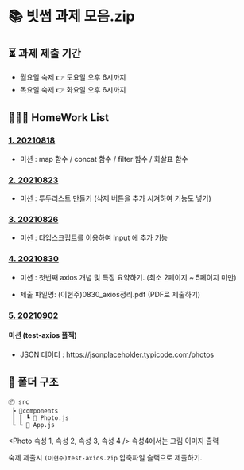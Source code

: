 # 📚 빗썸 과제 모음.zip

## ⏳ 과제 제출 기간

- 월요일 숙제 👉 토요일 오후 6시까지
- 목요일 숙제 👉 화요일 오후 6시까지

## 🙆🏻‍♀️ HomeWork List

### [1. 20210818](./01_0818/README.md)

- 미션 : map 함수 / concat 함수 / filter 함수 / 화살표 함수

### [2. 20210823](./02_0823/README.md)

- 미션 : 투두리스트 만들기 (삭제 버튼을 추가 시켜하여 기능도 넣기)

### [3. 20210826](./03_0826/README.md)

- 미션 : 타입스크립트를 이용하여 Input 에 추가 기능

### [4. 20210830](./04_0830/README.md)

- 미션 : 첫번째 axios 개념 및 특징 요약하기. (최소 2페이지 ~ 5페이지 미만)

- 제출 파일명: (이현주)0830_axios정리.pdf (PDF로 제출하기)

### [5. 20210902](./05_0902/README.md)

#### 미션 (test-axios 플젝)

- JSON 데이터 : https://jsonplaceholder.typicode.com/photos

## 📂 폴더 구조

```
📦 src
 ┣ 📂components
 ┃ ┃ ┗ 📜 Photo.js
 ┗ ┗ 📜 App.js
```

<Photo 속성 1, 속성 2, 속성 3, 속성 4 />
속성4에서는 그림 이미지 출력

숙제 제출시 `(이현주)test-axios.zip` 압축파일 슬랙으로 제출하기.
